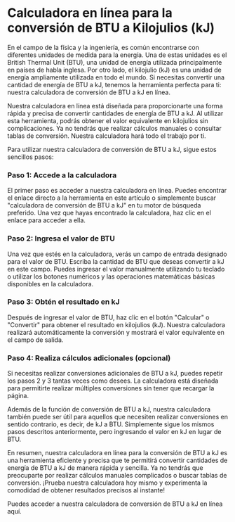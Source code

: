 Calculadora en línea para la conversión de BTU a Kilojulios (kJ)
================================================================

En el campo de la física y la ingeniería, es común encontrarse con diferentes unidades de medida para la energía. Una de estas unidades es el British Thermal Unit (BTU), una unidad de energía utilizada principalmente en países de habla inglesa. Por otro lado, el kilojulio (kJ) es una unidad de energía ampliamente utilizada en todo el mundo. Si necesitas convertir una cantidad de energía de BTU a kJ, tenemos la herramienta perfecta para ti: nuestra calculadora de conversión de BTU a kJ en línea.

Nuestra calculadora en línea está diseñada para proporcionarte una forma rápida y precisa de convertir cantidades de energía de BTU a kJ. Al utilizar esta herramienta, podrás obtener el valor equivalente en kilojulios sin complicaciones. Ya no tendrás que realizar cálculos manuales o consultar tablas de conversión. Nuestra calculadora hará todo el trabajo por ti.

Para utilizar nuestra calculadora de conversión de BTU a kJ, sigue estos sencillos pasos:

### Paso 1: Accede a la calculadora

El primer paso es acceder a nuestra calculadora en línea. Puedes encontrar el enlace directo a la herramienta en este artículo o simplemente buscar "calculadora de conversión de BTU a kJ" en tu motor de búsqueda preferido. Una vez que hayas encontrado la calculadora, haz clic en el enlace para acceder a ella.

### Paso 2: Ingresa el valor de BTU

Una vez que estés en la calculadora, verás un campo de entrada designado para el valor de BTU. Escriba la cantidad de BTU que deseas convertir a kJ en este campo. Puedes ingresar el valor manualmente utilizando tu teclado o utilizar los botones numéricos y las operaciones matemáticas básicas disponibles en la calculadora.

### Paso 3: Obtén el resultado en kJ

Después de ingresar el valor de BTU, haz clic en el botón "Calcular" o "Convertir" para obtener el resultado en kilojulios (kJ). Nuestra calculadora realizará automáticamente la conversión y mostrará el valor equivalente en el campo de salida.

### Paso 4: Realiza cálculos adicionales (opcional)

Si necesitas realizar conversiones adicionales de BTU a kJ, puedes repetir los pasos 2 y 3 tantas veces como desees. La calculadora está diseñada para permitirte realizar múltiples conversiones sin tener que recargar la página.

Además de la función de conversión de BTU a kJ, nuestra calculadora también puede ser útil para aquellos que necesiten realizar conversiones en sentido contrario, es decir, de kJ a BTU. Simplemente sigue los mismos pasos descritos anteriormente, pero ingresando el valor en kJ en lugar de BTU.

En resumen, nuestra calculadora en línea para la conversión de BTU a kJ es una herramienta eficiente y precisa que te permitirá convertir cantidades de energía de BTU a kJ de manera rápida y sencilla. Ya no tendrás que preocuparte por realizar cálculos manuales complicados o buscar tablas de conversión. ¡Prueba nuestra calculadora hoy mismo y experimenta la comodidad de obtener resultados precisos al instante!

Puedes acceder a nuestra calculadora de conversión de BTU a kJ en línea aquí.